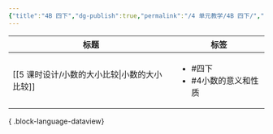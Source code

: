 ```yaml
---
{"title":"4B 四下","dg-publish":true,"permalink":"/4 单元教学/4B 四下/","dgPassFrontmatter":true,"noteIcon":""}
---
```



| 标题                             | 标签                                       |
| ------------------------------ | ---------------------------------------- |
| [[5 课时设计/小数的大小比较\|小数的大小比较]] | <ul><li>#四下</li><li>#4小数的意义和性质</li></ul> |

{ .block-language-dataview}
